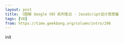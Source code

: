 ```yaml
---
layout: post
title: 《图解 Google V8》系列笔记 - JavaScript设计思想篇
tags: [V8]
from: https://time.geekbang.org/column/intro/296
---
```


init
